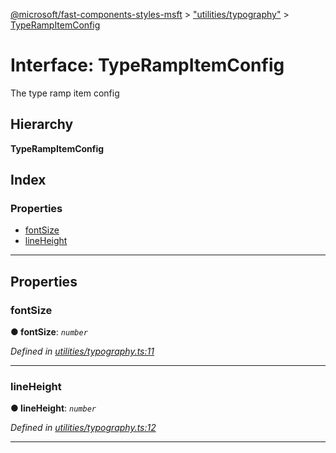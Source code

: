 [@microsoft/fast-components-styles-msft](../README.md) > ["utilities/typography"](../modules/_utilities_typography_.md) > [TypeRampItemConfig](../interfaces/_utilities_typography_.typerampitemconfig.md)

# Interface: TypeRampItemConfig

The type ramp item config

## Hierarchy

**TypeRampItemConfig**

## Index

### Properties

* [fontSize](_utilities_typography_.typerampitemconfig.md#fontsize)
* [lineHeight](_utilities_typography_.typerampitemconfig.md#lineheight)

---

## Properties

<a id="fontsize"></a>

###  fontSize

**● fontSize**: *`number`*

*Defined in [utilities/typography.ts:11](https://github.com/Microsoft/fast-dna/blob/164dd3ca/packages/fast-components-styles-msft/src/utilities/typography.ts#L11)*

___
<a id="lineheight"></a>

###  lineHeight

**● lineHeight**: *`number`*

*Defined in [utilities/typography.ts:12](https://github.com/Microsoft/fast-dna/blob/164dd3ca/packages/fast-components-styles-msft/src/utilities/typography.ts#L12)*

___

